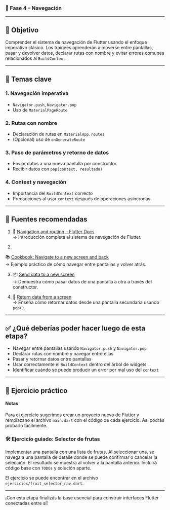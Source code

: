 ### 🧭 Fase 4 – Navegación

---

## 🎯 Objetivo

Comprender el sistema de navegación de Flutter usando el enfoque imperativo clásico. Los trainees
aprenderán a moverse entre pantallas, pasar y devolver datos, declarar rutas con nombre y evitar
errores comunes relacionados al `BuildContext`.

---

## 📘 Temas clave

### 1. Navegación imperativa

- `Navigator.push`, `Navigator.pop`
- Uso de `MaterialPageRoute`

### 2. Rutas con nombre

- Declaración de rutas en `MaterialApp.routes`
- (Opcional) uso de `onGenerateRoute`

### 3. Paso de parámetros y retorno de datos

- Enviar datos a una nueva pantalla por constructor
- Recibir datos con `pop(context, resultado)`

### 4. Context y navegación

- Importancia del `BuildContext` correcto
- Precauciones al usar `context` después de operaciones asíncronas

---

## 📎 Fuentes recomendadas

1. 📘 [Navigation and routing – Flutter Docs](https://docs.flutter.dev/ui/navigation)  
   → Introducción completa al sistema de navegación de Flutter.

2.
📚 [Cookbook: Navigate to a new screen and back](https://docs.flutter.dev/cookbook/navigation/navigation-basics)  
→ Ejemplo práctico de cómo navegar entre pantallas y volver atrás.

3. 📦 [Send data to a new screen](https://docs.flutter.dev/cookbook/navigation/passing-data)  
   → Demuestra cómo pasar datos de una pantalla a otra a través del constructor.

4. 🔁 [Return data from a screen](https://docs.flutter.dev/cookbook/navigation/returning-data)  
   → Enseña cómo retornar datos desde una pantalla secundaria usando `pop()`.

---

## ✅ ¿Qué deberías poder hacer luego de esta etapa?

- Navegar entre pantallas usando `Navigator.push` y `Navigator.pop`
- Declarar rutas con nombre y navegar entre ellas
- Pasar y retornar datos entre pantallas
- Usar correctamente el `BuildContext` dentro del árbol de widgets
- Identificar cuándo se puede producir un error por mal uso del `context`

---

## 🧪 Ejercicio práctico

#### Notas
Para el ejercicio sugerimos crear un proyecto nuevo de Flutter y remplazano el archivo `main.dart` con el código de cada ejercicio. Así podrás probarlo fácilmente.

### 🛠️ Ejercicio guiado: Selector de frutas

Implementar una pantalla con una lista de frutas. Al seleccionar una, se navega a una pantalla de
detalle donde se puede confirmar o cancelar la selección. El resultado se muestra al volver a la
pantalla anterior. Incluirá código base con `TODOs` y solución aparte.

El ejercicio se puede encontrar en el archivo `ejercicios/fruit_selector_nav.dart`.

---

¡Con esta etapa finalizás la base esencial para construir interfaces Flutter conectadas entre sí!
